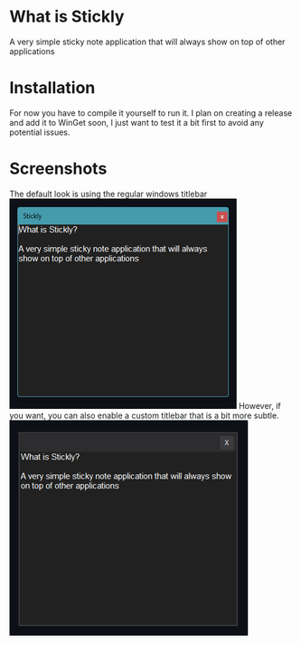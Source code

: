 # What is Stickly
A very simple sticky note application that will always show on top of other applications

# Installation
For now you have to compile it yourself to run it. I plan on creating a release and add it to WinGet soon, I just want to test it a bit first to avoid any potential issues.

# Screenshots
The default look is using the regular windows titlebar
![ScreenshotDefault](windowsTitlebar.png)
However, if you want, you can also enable a custom titlebar that is a bit more subtle.
![ScreenshotCustomTitlebar](customTitlebar.png)